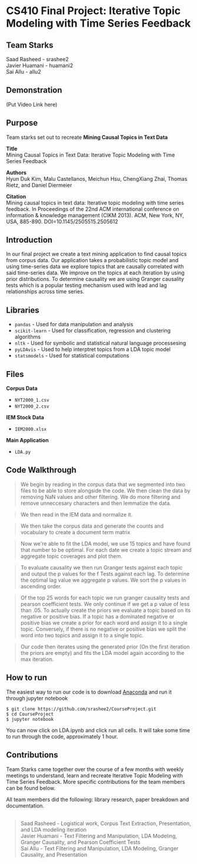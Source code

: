 # CS410 Final Project: Iterative Topic Modeling with Time Series Feedback

## Team Starks<br>
Saad Rasheed - srashee2<br>
Javier Huamani - huamani2 <br>
Sai Allu - allu2<br>

## Demonstration
(Put Video Link here)

## Purpose
Team starks set out to recreate **Mining Causal Topics in Text Data**

**Title**<br>
Mining Causal Topics in Text Data: Iterative Topic Modeling with Time Series Feedback

**Authors**<br>
Hyun Duk Kim, Malu Castellanos, Meichun Hsu, ChengXiang Zhai, Thomas Rietz, and Daniel Diermeier

**Citation**<br>
Mining causal topics in text data: Iterative topic modeling with time series feedback. In Proceedings of the 22nd ACM international conference on information & knowledge management (CIKM 2013). ACM, New York, NY, USA, 885-890. DOI=10.1145/2505515.2505612

## Introduction 
In our final project we create a text mining application to find causal topics from corpus data. Our application takes a probabilistic topic model and using time-series data we explore topics that are causally correlated with said time-series data. We improve on the topics at each iteration by using prior distributions. To determine causality we are using Granger causality tests which is a popular testing mechanism used with lead and lag relationships across time series.

## Libraries
* `pandas` - Used for data manipulation and analysis
* `scikit-learn` - Used for classification, regression and clustering algorithms
* `nltk` - Used for symbolic and statistical natural language processesing
* `pyLDAvis` - Used to help interptret topics from a LDA topic model
* `statsmodels` - Used for statistical computations

## Files
**Corpus Data**
* `NYT2000_1.csv`
* `NYT2000_2.csv`

**IEM Stock Data**
* `IEM2000.xlsx`

**Main Application**
* `LDA.py`

## Code Walkthrough
>We begin by reading in the corpus data that we segmented into two files to be able to store alongside the code. We then clean the data by removing NaN values and other filtering. We do more filtering and remove unneccesary characters and then lemmatize the data. 

>We then read in the IEM data and normalize it.

>We then take the corpus data and generate the counts and vocabulary to create a document term matrix

>Now we're able to fit the LDA model, we use 15 topics and have found that number to be optimal. For each date we create a topic stream and aggregate topic coverages and plot them.

>To evaluate causality we then run Granger tests against each topic and output the p values for the f Tests against each lag. To determine the optimal lag value we aggregate p values. We sort the p values in ascending order.

>Of the top 25 words for each topic we run granger causality tests and pearson coefficient tests. We only continue if we get a p value of less than .05. To actually create the priors we evaluate a topic based on its negative or positive bias. If a topic has a dominated negative or positive bias we create a prior for each word and assign it to a single topic. Conversely, if there is no negative or positive bias we split the word into two topics and assign it to a single topic.

>Our code then iterates using the generated prior (On the first iteration the priors are empty) and fits the LDA model again according to the max iteration.



## How to run
The easiest way to run our code is to download [Anaconda](https://www.anaconda.com/products/individual) and run it through jupyter notebook


```$ git clone https://github.com/srashee2/CourseProject.git```<br>
```$ cd CourseProject```<br>
```$ jupyter notebook```<br>

You can now click on LDA.ipynb and click run all cells. It will take some time to run through the code, approximately 1 hour.

## Contributions
Team Starks came together over the course of a few months with weekly meetings to understand, learn and recreate Iterative Topic Modeling with Time Series Feedback. More specific contributions for the team members can be found below.<br>

All team members did the following: library research, paper breakdown and documentation. <br>
<br>
>Saad Rasheed - Logistical work, Corpus Text Extraction, Presentation, and LDA modeling iteration<br>
>Javier Huamani - Text Filtering and Manipulation, LDA Modeling, Granger Causality, and Pearson Coefficient Tests <br>
>Sai Allu - Text Filtering and Manipulation, LDA Modeling, Granger Causality, and Presentation <br>
